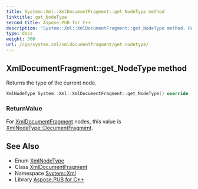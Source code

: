 ```yaml
---
title: System::Xml::XmlDocumentFragment::get_NodeType method
linktitle: get_NodeType
second_title: Aspose.PUB for C++
description: 'System::Xml::XmlDocumentFragment::get_NodeType method. Returns the type of the current node in C++.'
type: docs
weight: 300
url: /cpp/system.xml/xmldocumentfragment/get_nodetype/
---
```

## XmlDocumentFragment::get_NodeType method


Returns the type of the current node.

```cpp
XmlNodeType System::Xml::XmlDocumentFragment::get_NodeType() override
```


### ReturnValue

For [XmlDocumentFragment](../) nodes, this value is [XmlNodeType::DocumentFragment](../../xmlnodetype/).

## See Also

* Enum [XmlNodeType](../../xmlnodetype/)
* Class [XmlDocumentFragment](../)
* Namespace [System::Xml](../../)
* Library [Aspose.PUB for C++](../../../)
